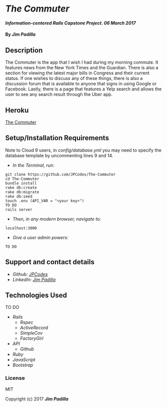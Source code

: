 # _The Commuter_

#### _Information-centered Rails Capstone Project. 06 March 2017_

#### By _**Jim Padilla**_

## Description

The Commuter is the app that I wish I had during my morning commute. It features news from the New York Times and the Guardian. There is also a section for viewing the latest major bills in Congress and their current status. If one wishes to discuss any of these things, there is also a discussion forum that is available to anyone that signs in using Google or Facebook. Lastly, there is a page that features a Yelp search and allows the user to see any search result through the Uber app.

## Heroku
[The Commuter](https://the-commuter.herokuapp.com/)

## Setup/Installation Requirements
Note to Cloud 9 users, in _config/database.yml_ you may need to specify the database template by uncommenting lines 9 and 14.

* _In the Terminal, run:_
```
git clone https://github.com/JPCodes/The-Commuter
cd The-Commuter
bundle install
rake db:create
rake db:migrate
rake db:seed
touch .env (API_VAR = "<your key>")
TO DO
rails server
```
* _Then, in any modern browser, navigate to:_
```
localhost:3000
```

* _Give a user admin powers:_
```
TO DO
```
## Support and contact details

* _Github: [JPCodes](https://github.com/JPCodes)_
* _LinkedIn: [Jim Padilla](https://www.linkedin.com/in/jpcodes)_

## Technologies Used

TO DO
* _Rails_
  * _Rspec_
  * _ActiveRecord_
  * _SimpleCov_
  * _FactoryGirl_
* _API_
  * _Github_
* _Ruby_
* _JavaScript_
* _Bootstrap_

### License

MIT

Copyright (c) 2017 **_Jim Padilla_**
